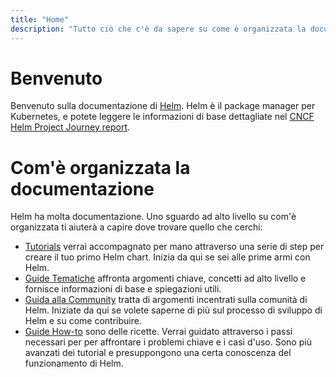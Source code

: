 ```yaml
---
title: "Home"
description: "Tutto ciò che c'è da sapere su come è organizzata la documentazione."
---
```


# Benvenuto

Benvenuto sulla documentazione di [Helm](https://helm.sh/). Helm è il package
manager per Kubernetes, e potete leggere le informazioni di base dettagliate nel
[CNCF Helm Project Journey
report](https://www.cncf.io/cncf-helm-project-journey/).

# Com'è organizzata la documentazione

Helm ha molta documentazione. Uno sguardo ad alto livello su com'è organizzata ti
aiuterà a capire dove trovare quello che cerchi:

- [Tutorials](intro) verrai accompagnato per mano attraverso una serie di step per creare il tuo primo Helm chart. Inizia da qui se sei alle prime armi con Helm.
- [Guide Tematiche](topics) affronta argomenti chiave, concetti ad alto livello
  e fornisce informazioni di base e spiegazioni utili.
- [Guida alla Community](community) tratta di argomenti incentrati sulla comunità di Helm.
  Iniziate da qui se volete saperne di più sul processo di sviluppo di Helm
  e su come contribuire.
- [Guide How-to](howto) sono delle ricette. Verrai guidato attraverso i passi necessari per
  per affrontare i problemi chiave e i casi d'uso. Sono più avanzati dei tutorial
  e presuppongono una certa conoscenza del funzionamento di Helm.
